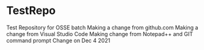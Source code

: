 # TestRepo
Test Repository for OSSE batch
Making a change from github.com
Making a change from Visual Studio Code
Making change from Notepad++ and GIT command prompt
Change on Dec 4 2021